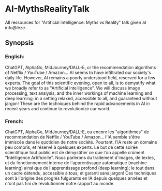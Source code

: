 # AI-MythsRealityTalk

All ressources for "Artificial Intelligence: Myths vs Reality" talk given at info@lèze.

## Synopsis
### English:
ChatGPT, AlphaGo, MidJourney/DALL-E, or the recommendation algorithms of Netflix / YouTube / Amazon... AI seems to have infiltrated our society's daily life.
However, AI remains a poorly understood field, reserved for a few experts.
The goal of this scientific evening, open to all, is to demystify what we broadly refer to as "Artificial Intelligence".
We will discuss image processing, text analysis, and the inner workings of machine learning and deep learning; in a setting relaxed, accessible to all, and guaranteed without jargon!
These are the techniques behind the rapid advancements in AI in recent years and continue to revolutionize our world.

### French:
ChatGPT, AlphaGo, MidJourney/DALL-E, ou encore les "algorithmes" de recommandation de Netflix / YouTube / Amazon... l'IA semble s'être immiscée dans le quotidien de notre société.
Pourtant, l'IA reste un domaine peu compris, et réservé à quelques experts.
Le but de cette soirée scientifique tout public est de démystifier ce que l'on appelle crûment "Intelligence Artificielle".
Nous parlerons du traitement d'images, de textes, et du fonctionnement interne de l'apprentissage automatique (machine learning) ainsi que de l'apprentissage profond (deep learning); le tout dans un cadre détendu, accessible à tous, et garanti sans jargon!
Ces techniques sont à l'origine des progrès fulgurants en IA depuis quelques années et n'ont pas fini de revolutionner notre rapport au monde.
